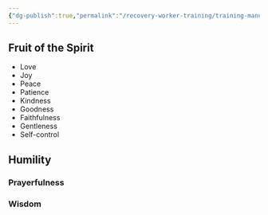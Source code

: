 ```yaml
---
{"dg-publish":true,"permalink":"/recovery-worker-training/training-manual/character/"}
---
```


## Fruit of the Spirit

- Love
- Joy
- Peace
- Patience
- Kindness
- Goodness
- Faithfulness
- Gentleness
- Self-control

## Humility
### Prayerfulness

### Wisdom
